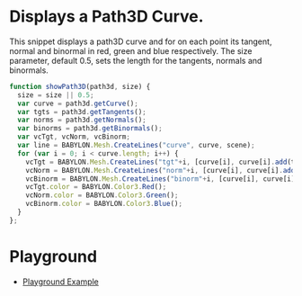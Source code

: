 # Displays a Path3D Curve.
This snippet displays a path3D curve and for on each point its tangent, normal and binormal in red, green and blue respectively. 
The size parameter, default 0.5, sets the length for the tangents, normals and binormals.

```javascript
function showPath3D(path3d, size) {
  size = size || 0.5;
  var curve = path3d.getCurve();
  var tgts = path3d.getTangents();
  var norms = path3d.getNormals();
  var binorms = path3d.getBinormals();
  var vcTgt, vcNorm, vcBinorm;
  var line = BABYLON.Mesh.CreateLines("curve", curve, scene);
  for (var i = 0; i < curve.length; i++) {
    vcTgt = BABYLON.Mesh.CreateLines("tgt"+i, [curve[i], curve[i].add(tgts[i].scale(size))], scene);
    vcNorm = BABYLON.Mesh.CreateLines("norm"+i, [curve[i], curve[i].add(norms[i].scale(size))], scene);
    vcBinorm = BABYLON.Mesh.CreateLines("binorm"+i, [curve[i], curve[i].add(binorms[i].scale(size))], scene);
    vcTgt.color = BABYLON.Color3.Red();
    vcNorm.color = BABYLON.Color3.Green();
    vcBinorm.color = BABYLON.Color3.Blue();
  }
};
```
# Playground

* [Playground Example](https://www.babylonjs-playground.com/#2IX4FB)
